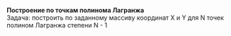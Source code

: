 **Построение по точкам полинома Лагранжа**<br>
Задача: построить по заданному массиву координат Х и Y для N точек<br>
полином Лагранжа степени N - 1
